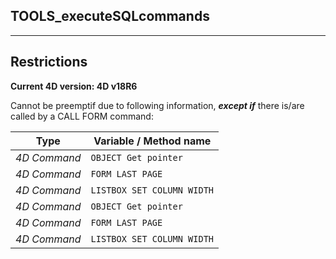 ﻿## TOOLS_executeSQLcommands---## Restrictions**Current 4D version: 4D v18R6**Cannot be preemptif due to following information, ***except if*** there is/are called by a CALL FORM command:|Type|Variable / Method name||------|------||*4D Command*|`OBJECT Get pointer`||*4D Command*|`FORM LAST PAGE`||*4D Command*|`LISTBOX SET COLUMN WIDTH`||*4D Command*|`OBJECT Get pointer`||*4D Command*|`FORM LAST PAGE`||*4D Command*|`LISTBOX SET COLUMN WIDTH`|